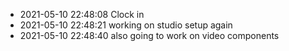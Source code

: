 - 2021-05-10 22:48:08 Clock in
- 2021-05-10 22:48:21 working on studio setup again
- 2021-05-10 22:48:40 also going to work on video components
